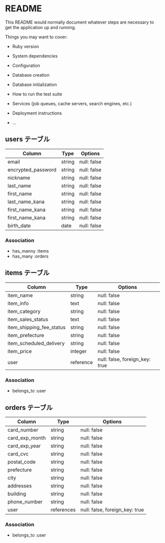 # README

This README would normally document whatever steps are necessary to get the
application up and running.

Things you may want to cover:

* Ruby version

* System dependencies

* Configuration

* Database creation

* Database initialization

* How to run the test suite

* Services (job queues, cache servers, search engines, etc.)

* Deployment instructions

* ...
## users テーブル

| Column               | Type        | Options     |
| -------------------- | ----------- | ----------- |
| email                | string      | null: false |
| encrypted_password   | string      | null: false |
| nickname             | string      | null: false |
| last_name            | string      | null: false |
| first_name           | string      | null: false |
| last_name_kana       | string      | null: false |
| first_name_kana      | string      | null: false |
| first_name_kana      | string      | null: false |
| birth_date           | date        | null: false |

### Association

- has_manny :items
- has_many :orders

## items テーブル

| Column                     | Type      | Options                        |
| -------------------------- | ----------| ------------------------------ |
| item_name                  | string    | null: false                    |
| item_info                  | text      | null: false                    |
| item_category              | string    | null: false                    |
| item_sales_status          | text      | null: false                    |
| item_shipping_fee_status   | string    | null: false                    |
| item_prefecture            | string    | null: false                    |
| item_scheduled_delivery    | string    | null: false                    |
| item_price                 | integer   | null: false                    |
| user                       | reference | null: false, foreign_key: true |

### Association

- belongs_to :user

## orders テーブル

| Column          | Type            | Options                        |
| --------------- | ----------------| -----------------------------  |
| card_number     | string          | null: false                    |
| card_exp_month  | string          | null: false                    |
| card_exp_year   | string          | null: false                    |
| card_cvc        | string          | null: false                    |
| postal_code     | string          | null: false                    |
| prefecture      | string          | null: false                    |
| city            | string          | null: false                    |
| addresses       | string          | null: false                    |
| building        | string          | null: false                    |
| phone_number    | string          | null: false                    |
| user            | references      | null: false, foreign_key: true |

### Association

- belongs_to :user

